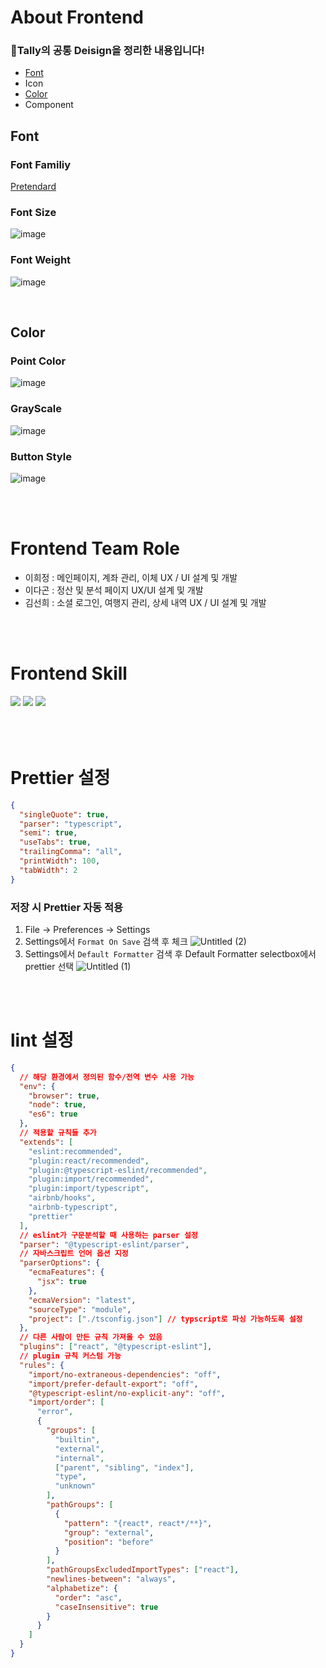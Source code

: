# About Frontend

### 🎨Tally의 공통 Deisign을 정리한 내용입니다!

- [Font](#font)
- Icon
- [Color](#color)
- Component

## Font

### Font Familiy

[Pretendard](https://cactus.tistory.com/306)

### Font Size

![image](https://github.com/KimSeonHui/Algorithm-Problems/assets/44824456/ae570a25-3746-4742-a524-03bd0ce5ba91)

### Font Weight

![image](https://github.com/DagonLee/DagonLee/assets/43575986/2ac19780-0116-4bc8-b651-098bfeb59cfb)

<br />

## Color

### Point Color

![image](https://github.com/KimSeonHui/Algorithm-Problems/assets/44824456/35255bb3-f6d1-4568-8a3f-a15665f51195)

### GrayScale

![image](https://github.com/KimSeonHui/Algorithm-Problems/assets/44824456/23ecfa53-2a4d-40d2-89e9-95943e5255aa)

### Button Style

![image](https://github.com/FOR-MY-EGG/ForMyEgg/assets/18045556/b81f4a14-de8f-4c79-afde-8927d903e2cb)

<br /><br />

# Frontend Team Role

- 이희정 : 메인페이지, 계좌 관리, 이체 UX / UI 설계 및 개발
- 이다곤 : 정산 및 분석 페이지 UX/UI 설계 및 개발
- 김선희 : 소셜 로그인, 여행지 관리, 상세 내역 UX / UI 설계 및 개발

<br /><br />

# Frontend Skill

<img src="https://img.shields.io/badge/React-61DAFB?style=flat&logo=React&logoColor=white"/>
<img src="https://img.shields.io/badge/TypeScript-3178C6?style=flat&logo=typescript&logoColor=white"/>
<img src="https://img.shields.io/badge/Recoil-3578E5?style=flat&logo=recoil&logoColor=white"/>
<br /><br />
<br /><br />

# Prettier 설정

```json
{
  "singleQuote": true,
  "parser": "typescript",
  "semi": true,
  "useTabs": true,
  "trailingComma": "all",
  "printWidth": 100,
  "tabWidth": 2
}
```

### 저장 시 Prettier 자동 적용

1. File → Preferences → Settings
2. Settings에서 `Format On Save` 검색 후 체크
   ![Untitled (2)](https://github.com/KimSeonHui/cs-study/assets/44824456/2a585830-e3e3-4f19-a8cb-f8123f061739)
3. Settings에서 `Default Formatter` 검색 후 Default Formatter selectbox에서 prettier 선택
   ![Untitled (1)](https://github.com/KimSeonHui/cs-study/assets/44824456/7d216bb0-7873-48e8-afae-15f24bd8eb02)

<br /><br />

# lint 설정

```json
{
  // 해당 환경에서 정의된 함수/전역 변수 사용 가능
  "env": {
    "browser": true,
    "node": true,
    "es6": true
  },
  // 적용할 규칙들 추가
  "extends": [
    "eslint:recommended",
    "plugin:react/recommended",
    "plugin:@typescript-eslint/recommended",
    "plugin:import/recommended",
    "plugin:import/typescript",
    "airbnb/hooks",
    "airbnb-typescript",
    "prettier"
  ],
  // eslint가 구문분석할 때 사용하는 parser 설정
  "parser": "@typescript-eslint/parser",
  // 자바스크립트 언어 옵션 지정
  "parserOptions": {
    "ecmaFeatures": {
      "jsx": true
    },
    "ecmaVersion": "latest",
    "sourceType": "module",
    "project": ["./tsconfig.json"] // typscript로 파싱 가능하도록 설정
  },
  // 다른 사람이 만든 규칙 가져올 수 있음
  "plugins": ["react", "@typescript-eslint"],
  // plugin 규칙 커스텀 가능
  "rules": {
    "import/no-extraneous-dependencies": "off",
    "import/prefer-default-export": "off",
    "@typescript-eslint/no-explicit-any": "off",
    "import/order": [
      "error",
      {
        "groups": [
          "builtin",
          "external",
          "internal",
          ["parent", "sibling", "index"],
          "type",
          "unknown"
        ],
        "pathGroups": [
          {
            "pattern": "{react*, react*/**}",
            "group": "external",
            "position": "before"
          }
        ],
        "pathGroupsExcludedImportTypes": ["react"],
        "newlines-between": "always",
        "alphabetize": {
          "order": "asc",
          "caseInsensitive": true
        }
      }
    ]
  }
}
```
